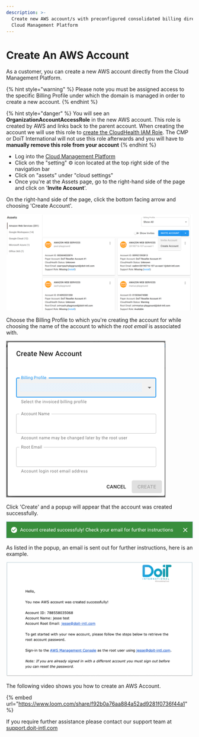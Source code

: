 ```yaml
---
description: >-
  Create new AWS account/s with preconfigured consolidated billing directly from
  Cloud Management Platform
---
```


# Create An AWS Account

As a customer, you can create a new AWS account directly from the Cloud Management Platform.

{% hint style="warning" %}
Please note you must be assigned access to the specific Billing Profile under which the domain is managed in order to create a new account.
{% endhint %}

{% hint style="danger" %}
You will see an **OrganizationAccountAccessRole** in the new AWS account. This role is created by AWS and links back to the parent account. When creating the account we will use this role to [create the CloudHealth IAM Role](https://help.doit-intl.com/amazon-web-services/set-up-cloudhealth). The CMP or DoiT International will not use this role afterwards and you will have to **manually remove this role from your account**
{% endhint %}

* Log into the [Cloud Management Platform](https://app.doit-intl.com)
* Click on the "setting" ⚙ icon located at the top right side of the navigation bar
* Click on "assets" under "cloud settings"&#x20;
* Once you're at the Assets page, go to the right-hand side of the page and click on '**Invite Account**'.

On the right-hand side of the page, click the bottom facing arrow and choosing 'Create Account'.

![A screenshot of AWS assets cards](../.gitbook/assets/cmp-aws-asset-cards.png)

Choose the Billing Profile to which you're creating the account for while choosing the name of the account to which the _root email_ is associated with.

![A screenshot of the Create New Account form](../.gitbook/assets/cmp-create-new-account-form.png)

Click 'Create' and a popup will appear that the account was created successfully.

!["Account created successfully! Check your email for further instructions"](../.gitbook/assets/cmp-aws-account-successful.png)

As listed in the popup, an email is sent out for further instructions, here is an example.

![A screenshot of a _Create New Account_ modal dialog](../.gitbook/assets/email-aws-create-2.png)

The following video shows you how to create an AWS Account.

{% embed url="https://www.loom.com/share/f92b0a76aa884a52ad9281f0736f44a1" %}

If you require further assistance please contact our support team at [support.doit-intl.com](https://support.doit-intl.com)
